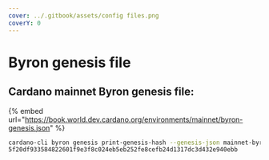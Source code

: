 ```yaml
---
cover: ../.gitbook/assets/config files.png
coverY: 0
---
```


# Byron genesis file

## Cardano mainnet Byron genesis file:

{% embed url="https://book.world.dev.cardano.org/environments/mainnet/byron-genesis.json" %}

```bash
cardano-cli byron genesis print-genesis-hash --genesis-json mainnet-byron-genesis.json
5f20df933584822601f9e3f8c024eb5eb252fe8cefb24d1317dc3d432e940ebb
```
